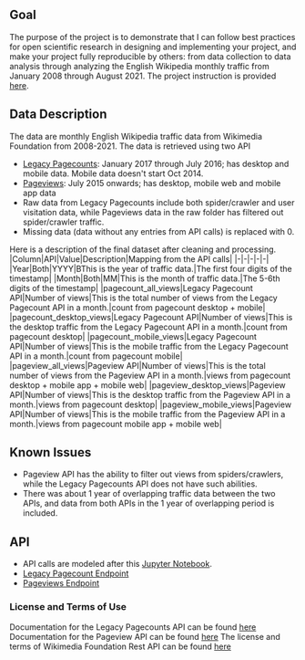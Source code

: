 ## Goal
The purpose of the project is to demonstrate that I can follow best practices for open scientific research in designing and implementing your project, and make your project fully reproducible by others: from data collection to data analysis through analyzing the English Wikipedia monthly traffic from January 2008 through August 2021. The project instruction is provided [here](https://docs.google.com/document/d/1groRZyhgOwBxlSyE4vKEhYa-khKet8iWVaVDAgOH_Y4/edit#).


## Data Description
The data are monthly English Wikipedia traffic data from Wikimedia Foundation from 2008-2021. The data is retrieved using two API 
- [Legacy Pagecounts](https://wikitech.wikimedia.org/wiki/Analytics/AQS/Legacy_Pagecounts): January 2017 through July 2016; has desktop and mobile data. Mobile data doesn't start Oct 2014.
- [Pageviews](https://wikitech.wikimedia.org/wiki/Analytics/AQS/Pageviews): July 2015 onwards; has desktop, mobile web and mobile app data
- Raw data from Legacy Pagecounts include both spider/crawler and user visitation data, while Pageviews data in the raw folder has filtered out spider/crawler traffic.
- Missing data (data without any entries from API calls) is replaced with 0.

Here is a description of the final dataset after cleaning and processing.
|Column|API|Value|Description|Mapping from the API calls|
|-|-|-|-|-|
|Year|Both|YYYY|BThis is the year of traffic data.|The first four digits of the timestamp|
|Month|Both|MM|This is the month of traffic data.|The 5-6th digits of the timestamp|
|pagecount_all_views|Legacy Pagecount API|Number of views|This is the total number of views from the Legacy Pagecount API in a month.|count from pagecount desktop + mobile|
|pagecount_desktop_views|Legacy Pagecount API|Number of views|This is the desktop traffic from the Legacy Pagecount API in a month.|count from pagecount desktop|
|pagecount_mobile_views|Legacy Pagecount API|Number of views|This is the mobile traffic from the Legacy Pagecount API in a month.|count from pagecount mobile|
|pageview_all_views|Pageview API|Number of views|This is the total number of views from the Pageview API in a month.|views from pagecount desktop + mobile app + mobile web|
|pageview_desktop_views|Pageview API|Number of views|This is the desktop traffic from the Pageview API in a month.|views from pagecount desktop|
|pageview_mobile_views|Pageview API|Number of views|This is the mobile traffic from the Pageview API in a month.|views from pagecount mobile app + mobile web|



## Known Issues

- Pageview API has the ability to filter out views from spiders/crawlers, while the Legacy Pagecounts API does not have such abilities. 
- There was about 1 year of overlapping traffic data between the two APIs, and data from both APIs in the 1 year of overlapping period is included.


## API

- API calls are modeled after this [Jupyter Notebook](https://public.paws.wmcloud.org/User:Jtmorgan/data512_a1_example.ipynb).
- [Legacy Pagecount Endpoint](https://wikimedia.org/api/rest_v1/metrics/legacy/pagecounts/aggregate/{project}/{access-site}/{granularity}/{start}/{end})
- [Pageviews Endpoint](https://wikimedia.org/api/rest_v1/metrics/pageviews/aggregate/{project}/{access}/{agent}/{granularity}/{start}/{end})

### License and Terms of Use
Documentation for the Legacy Pagecounts API can be found [here](https://wikitech.wikimedia.org/wiki/Analytics/AQS/Legacy_Pagecounts) 
Documentation for the Pageview API can be found [here](https://wikitech.wikimedia.org/wiki/Analytics/AQS/Pageviews) 
The license and terms of Wikimedia Foundation Rest API can be found [here](https://www.mediawiki.org/wiki/REST_API#Terms_and_conditions)
